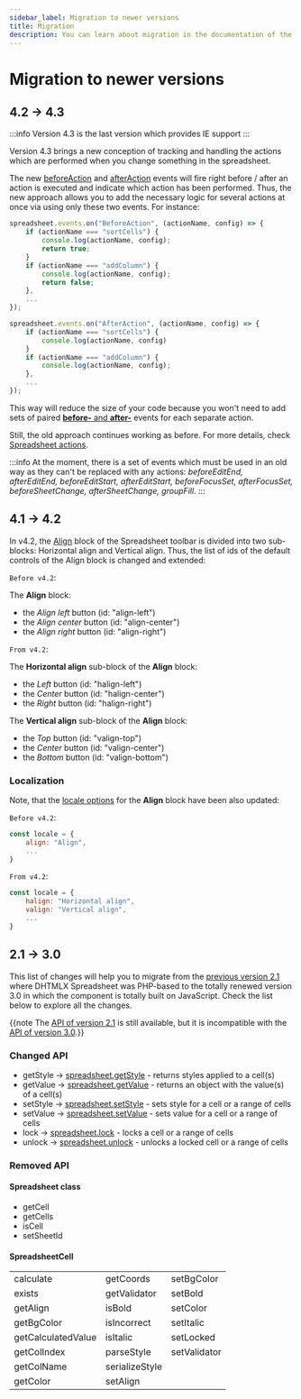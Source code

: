 ```yaml
---
sidebar_label: Migration to newer versions
title: Migration
description: You can learn about migration in the documentation of the DHTMLX JavaScript Spreadsheet library. Browse developer guides and API reference, try out code examples and live demos, and download a free 30-day evaluation version of DHTMLX Spreadsheet.
---
```


# Migration to newer versions

## 4.2 -> 4.3 

:::info
Version 4.3 is the last version which provides IE support
:::

Version 4.3 brings a new conception of tracking and handling the actions which are performed when you change something in the spreadsheet. 

The new [beforeAction](api/spreadsheet_beforeaction_event.md) and [afterAction](api/spreadsheet_afteraction_event.md) events will fire right before / after an action is executed and indicate which action has been performed. Thus, the new approach allows you to add the necessary logic for several actions at once via using only these two events. For instance: 

~~~js
spreadsheet.events.on("BeforeAction", (actionName, config) => {
    if (actionName === "sortCells") {
        console.log(actionName, config);
        return true;
    }
    if (actionName === "addColumn") {
        console.log(actionName, config);
        return false;
    },
    ...
});

spreadsheet.events.on("AfterAction", (actionName, config) => {
    if (actionName === "sortCells") {
        console.log(actionName, config)
    }
    if (actionName === "addColumn") {
        console.log(actionName, config);
    },
    ...
});
~~~

This way will reduce the size of your code because you won't need to add sets of paired [**before-** and **after-**](api/overview/events_overview.md) events for each separate action. 

Still, the old approach continues working as before. For more details, check [Spreadsheet actions](api/overview/actions_overview.md).

:::info
At the moment, there is a set of events which must be used in an old way as they can't be replaced with any actions: *beforeEditEnd, afterEditEnd, beforeEditStart,  afterEditStart, beforeFocusSet, afterFocusSet, beforeSheetChange, afterSheetChange, groupFill*.
:::

## 4.1 -> 4.2

In v4.2, the [Align](customization.md/#default-controls) block of the Spreadsheet toolbar is divided into two sub-blocks: Horizontal align and Vertical align. Thus, the list of ids of the default controls of the Align block is changed and extended:

`Before v4.2`:

The **Align** block:

- the *Align left* button (id: "align-left")
- the *Align center* button (id: "align-center")
- the *Align right* button (id: "align-right")

`From v4.2`:

The **Horizontal align** sub-block of the **Align** block:

- the *Left* button (id: "halign-left")
- the *Center* button (id: "halign-center")
- the *Right* button (id: "halign-right")
  
The **Vertical align** sub-block of the **Align** block:
    
- the *Top* button (id: "valign-top")
- the *Center* button (id: "valign-center")
- the *Bottom* button (id: "valign-bottom")

### Localization

Note, that the [locale options](localization.md/) for the **Align** block have been also updated:

`Before v4.2`:

~~~js
const locale = {
    align: "Align",
    ...
}
~~~

`From v4.2`:

~~~js
const locale = {
    halign: "Horizontal align",
    valign: "Vertical align",
    ...
}
~~~

## 2.1 -> 3.0

This list of changes will help you to migrate from the [previous version 2.1](https://docs.dhtmlx.com/spreadsheet__index.html) where DHTMLX Spreadsheet was PHP-based to the totally renewed version 3.0 in which the component is totally built on JavaScript. Check the list below to explore all the changes.

{{note The [API of version 2.1](https://docs.dhtmlx.com/spreadsheet__reference.html) is still available, but it is incompatible with the [API of version 3.0](api/api_overview.md).}}

### Changed API

- getStyle -> [spreadsheet.getStyle](api/spreadsheet_getstyle_method.md) - returns styles applied to a cell(s)
- getValue -> [spreadsheet.getValue](api/spreadsheet_getvalue_method.md) - returns an object with the value(s) of a cell(s)
- setStyle -> [spreadsheet.setStyle](api/spreadsheet_setstyle_method.md) - sets style for a cell or a range of cells
- setValue -> [spreadsheet.setValue](api/spreadsheet_setvalue_method.md) - sets value for a cell or a range of cells
- lock -> [spreadsheet.lock](api/spreadsheet_lock_method.md) - locks a cell or a range of cells
- unlock -> [spreadsheet.unlock](api/spreadsheet_unlock_method.md) - unlocks a locked cell or a range of cells

### Removed API

#### Spreadsheet class

- getCell
- getCells
- isCell
- setSheetId

#### SpreadsheetCell

<table>
<tr>
	<td>calculate</td>
    <td>getCoords</td>
    <td>setBgColor</td>
</tr>
<tr>
	<td>exists</td>
    <td>getValidator</td>
    <td>setBold</td>
</tr>
<tr>
	<td>getAlign</td>
    <td>isBold</td>
    <td>setColor</td>
</tr>
<tr>
	<td>getBgColor</td>
    <td>isIncorrect</td>
    <td>setItalic</td>
</tr>
<tr>
	<td>getCalculatedValue</td>
    <td>isItalic</td>
    <td>setLocked</td>
</tr>
<tr>
	<td>getColIndex</td>
    <td>parseStyle</td>
    <td>setValidator</td>
</tr>
<tr>
	<td>getColName</td>
    <td>serializeStyle</td>
    <td></td>
</tr>
<tr>
	<td>getColor</td>
    <td>setAlign</td>
    <td></td>
</tr>
</table>

